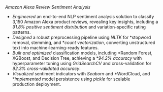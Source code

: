 *Amazon Alexa Review Sentiment Analysis* 
- *Engineered* an end-to-end NLP sentiment analysis solution to classify 3,150 Amazon Alexa product reviews, revealing key insights, including a *91.8% positive sentiment distribution* and variation-specific rating patterns.  
- *Designed* a robust preprocessing pipeline using *NLTK* for *stopword removal, stemming, and **count vectorization*, converting unstructured text into machine-learning-ready features.  
- *Built and optimized* classification models, including *Random Forest, XGBoost, and Decision Tree, achieving a **94.2% accuracy* with hyperparameter tuning using *GridSearchCV* and cross-validation for *92.3% cross-validated accuracy*.  
- *Visualized* sentiment indicators with *Seaborn* and *WordCloud, and **implemented* model persistence using *pickle* for scalable production deployment.
